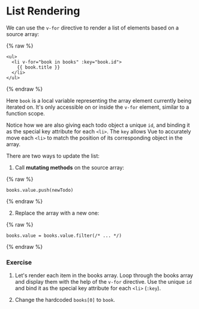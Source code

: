 # List Rendering

We can use the `v-for` directive to render a list of elements based on a source array:

{% raw %}

```vue
<ul>
  <li v-for="book in books" :key="book.id">
    {{ book.title }}
  </li>
</ul>
```
{% endraw %}

Here `book` is a local variable representing the array element currently being iterated on. It's only accessible on or inside the `v-for` element, similar to a function scope.

Notice how we are also giving each todo object a unique `id`, and binding it as the special key attribute for each `<li>`. The `key` allows Vue to accurately move each `<li>` to match the position of its corresponding object in the array.

There are two ways to update the list:

1. Call **mutating methods** on the source array:

{% raw %}
```vue
books.value.push(newTodo)
```
{% endraw %}

2. Replace the array with a new one:

{% raw %}
```vue
books.value = books.value.filter(/* ... */)
```
{% endraw %}

### Exercise

1. Let's render each item in the books array. Loop through the books array and display them with the help of the `v-for` directive. Use the unique `id` and bind it as the special key attribute for each `<li>` (`:key`).

2. Change the hardcoded `books[0]` to `book`.

